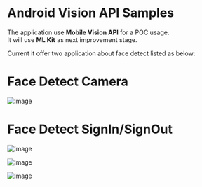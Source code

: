 **Android Vision API Samples**
==========================

The application use **Mobile Vision API** for a POC usage.   
It will use **ML Kit** as next improvement stage.

Current it offer two application about face detect listed as below:

Face Detect Camera
==========================

![image](https://github.com/YomiRY/android-vision/blob/master/visionSamples/FaceTracker/images/face_track_camera.png)

Face Detect SignIn/SignOut
==========================

![image](https://github.com/YomiRY/android-vision/blob/master/visionSamples/FaceTracker/images/signing_application1.png)

![image](https://github.com/YomiRY/android-vision/blob/master/visionSamples/FaceTracker/images/signing_application2.png)

![image](https://github.com/YomiRY/android-vision/blob/master/visionSamples/FaceTracker/images/signing_application3.png)
